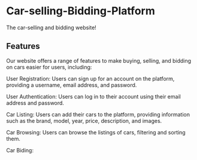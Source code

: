 # Car-selling-Bidding-Platform
The car-selling and bidding website!


## Features
Our website offers a range of features to make buying, selling, and bidding on cars easier for users, including:

User Registration: Users can sign up for an account on the platform, providing a username, email address, and password.

User Authentication: Users can log in to their account using their email address and password.

Car Listing: Users can add their cars to the platform, providing information such as the brand, model, year, price, description, and images.

Car Browsing: Users can browse the listings of cars, filtering and sorting them.

Car Biding:

